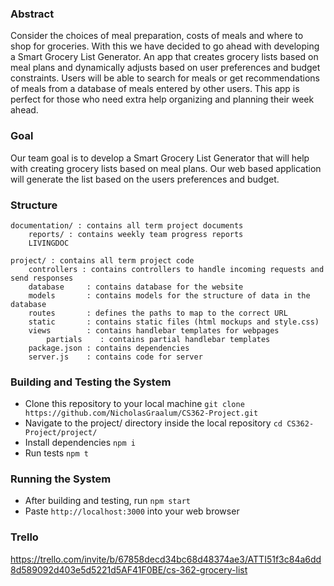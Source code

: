 ### Abstract
Consider the choices of meal preparation, costs of meals and where to shop for groceries. With this we have decided to go ahead with developing a Smart Grocery List Generator. An app that creates grocery lists based on meal plans and dynamically adjusts based on user preferences and budget constraints. Users will be able to search for meals or get recommendations of meals from a database of meals entered by other users. This app is perfect for those who need extra help organizing and planning their week ahead. 
### Goal
Our team goal is to develop a Smart Grocery List Generator that will help with creating grocery lists based on meal plans. Our web based application will generate the list based on the users preferences and budget. 
### Structure
```
documentation/ : contains all term project documents  
    reports/ : contains weekly team progress reports  
    LIVINGDOC  

project/ : contains all term project code
    controllers : contains controllers to handle incoming requests and send responses
    database     : contains database for the website
    models       : contains models for the structure of data in the database
    routes       : defines the paths to map to the correct URL
    static       : contains static files (html mockups and style.css)
    views        : contains handlebar templates for webpages
        partials    : contains partial handlebar templates
    package.json : contains dependencies
    server.js    : contains code for server
```

### Building and Testing the System
- Clone this repository to your local machine ```git clone https://github.com/NicholasGraalum/CS362-Project.git```
- Navigate to the project/ directory inside the local repository ```cd CS362-Project/project/```
- Install dependencies ```npm i```
- Run tests ```npm t```

### Running the System
- After building and testing, run ```npm start```
- Paste ```http://localhost:3000``` into your web browser

### Trello
https://trello.com/invite/b/67858decd34bc68d48374ae3/ATTI51f3c84a6dd8d589092d403e5d5221d5AF41F0BE/cs-362-grocery-list
